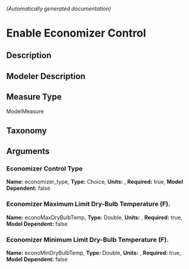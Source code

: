 

###### (Automatically generated documentation)

# Enable Economizer Control

## Description


## Modeler Description


## Measure Type
ModelMeasure

## Taxonomy


## Arguments


### Economizer Control Type

**Name:** economizer_type,
**Type:** Choice,
**Units:** ,
**Required:** true,
**Model Dependent:** false

### Economizer Maximum Limit Dry-Bulb Temperature (F).

**Name:** econoMaxDryBulbTemp,
**Type:** Double,
**Units:** ,
**Required:** true,
**Model Dependent:** false

### Economizer Minimum Limit Dry-Bulb Temperature (F).

**Name:** econoMinDryBulbTemp,
**Type:** Double,
**Units:** ,
**Required:** true,
**Model Dependent:** false




